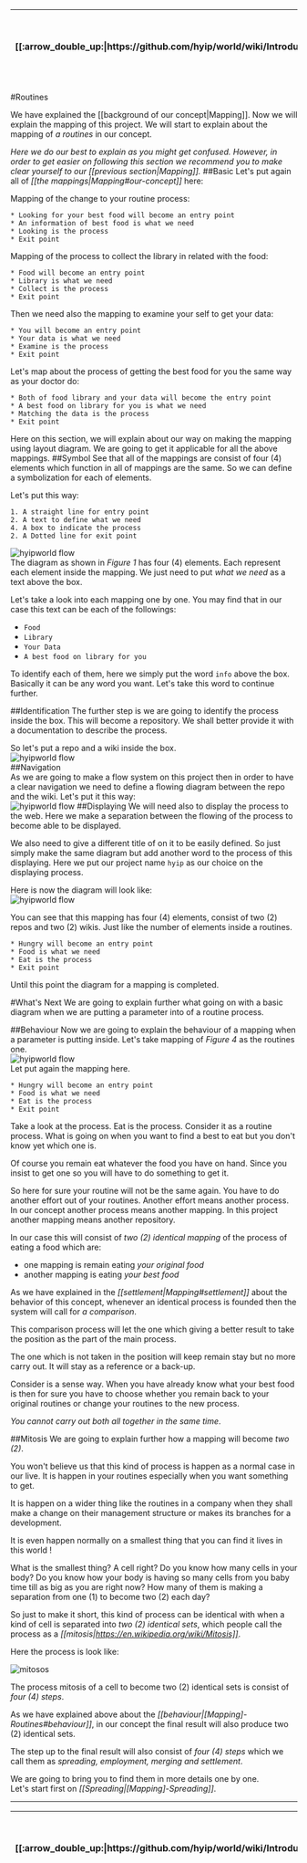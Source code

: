 <table>
  <thead>
    <tr>
      <th>[[:arrow_double_up:|https://github.com/hyip/world/wiki/Introduction]]</th>
      <th>[[:arrow_up_small:|https://github.com/hyipworld/hyipworld.github.io/wiki/Introduction]]</th>
      <th>[[:rewind:|Introduction]] [[Intro|Introduction]]</th>
      <th>[[:arrow_backward:|Mapping]] [[Prev|Mapping]]</th>
      <th>[[:repeat:|[Mapping]-Routines]] [[Reload|[Mapping]-Routines]]</th>
      <th>[[Next|[Mapping]-Spreading]] [[:arrow_forward:|[Mapping]-Spreading]]</th>
      <th>[[Last|maps]] [[:fast_forward:|maps]]</th>
      <th>[[:arrow_down_small:|https://github.com/hyip/rating]]</th>
      <th>[[:arrow_double_down:|https://github.com/hyip/rating/wiki/Introduction]]</th>
    </tr>
  </thead>
</table>
#Routines

We have explained the [[background of our concept|Mapping]]. Now we will explain the mapping of this project. We will start to explain about the mapping of _a routines_ in our concept.

_Here we do our best to explain as you might get confused. However, in order to get easier on following this section we recommend you to make clear yourself to our [[previous section|Mapping]]._
##Basic
Let's put again all of _[[the mappings|Mapping#our-concept]]_ here:

Mapping of the change to your routine process:
```
* Looking for your best food will become an entry point
* An information of best food is what we need 
* Looking is the process
* Exit point  
```
Mapping of the process to collect the library in related with the food:
```
* Food will become an entry point
* Library is what we need 
* Collect is the process
* Exit point  
```
Then we need also the mapping to examine your self to get your data:
```
* You will become an entry point
* Your data is what we need 
* Examine is the process
* Exit point  
```
Let's map about the process of getting the best food for you the same way as your doctor do:
```
* Both of food library and your data will become the entry point
* A best food on library for you is what we need 
* Matching the data is the process
* Exit point  
```
Here on this section, we will explain about our way on making the mapping using layout diagram. We are going to get it applicable for all the above mappings.
##Symbol
See that all of the mappings are consist of four (4) elements which function in all of mappings are the same. So we can define a symbolization for each of elements. 

Let's put this way:
```
1. A straight line for entry point
2. A text to define what we need
4. A box to indicate the process 
2. A Dotted line for exit point
``` 
![hyipworld flow](https://hyipworld.github.io/images/github/doc/figure1.png)  
The diagram as shown in _Figure 1_ has four (4) elements. Each represent each element inside the mapping. We just need to put _what we need_ as a text above the box. 

Let's take a look into each mapping one by one. You may find that in our case this text can be each of the followings:
* `Food`
* `Library`
* `Your Data`
* `A best food on library for you`  
  
To identify each of them, here we simply put the word `info` above the box. Basically it can be any word you want. Let's take this word to continue further.

##Identification
The further step is we are going to identify the process inside the box. This will become a repository. We shall better provide it with a documentation to describe the process. 

So let's put a repo and a wiki inside the box.  
![hyipworld flow](https://hyipworld.github.io/images/github/doc/figure2.png)  
##Navigation  
As we are going to make a flow system on this project then in order to have a clear navigation we need to define a flowing diagram between the repo and the wiki. Let's put it this way:  
![hyipworld flow](https://hyipworld.github.io/images/github/doc/figure3.png)
##Displaying
We will need also to display the process to the web. Here we make a separation between the flowing of the process to become able to be displayed. 

We also need to give a different title of on it to be easily defined. So just simply make the same diagram but add another word to the process of this displaying. Here we put our project name `hyip` as our choice on the displaying process.   

Here is now the diagram will look like:  
![hyipworld flow](https://hyipworld.github.io/images/github/doc/figure4.png)  

You can see that this mapping has four (4) elements, consist of two (2) repos and two (2) wikis. Just like the number of elements inside a routines.
```
* Hungry will become an entry point
* Food is what we need 
* Eat is the process
* Exit point  
```

Until this point the diagram for a mapping is completed.

#What's Next
We are going to explain further what going on with a basic diagram when we are putting a parameter into of a routine process. 

##Behaviour
Now we are going to explain the behaviour of a mapping when a parameter is putting inside.
Let's take mapping of _Figure 4_ as the routines one.  
![hyipworld flow](https://hyipworld.github.io/images/github/doc/figure4.png)  
Let put again the mapping here.
```  
* Hungry will become an entry point
* Food is what we need 
* Eat is the process
* Exit point  
```
Take a look at the process. Eat is the process. Consider it as a routine process. What is going on when you want to find a best to eat but you don't know yet which one is.

Of course you remain eat whatever the food you have on hand. Since you insist to get one so you will have to do something to get it.

So here for sure your routine will not be the same again. You have to do another effort out of your routines. Another effort means another process. In our concept another process means another mapping. In this project another mapping means another repository.

In our case this will consist of _two (2) identical mapping_ of the process of eating a food which are:
 
* one mapping is remain eating _your original food_
* another mapping is eating _your best food_

As we have explained in the _[[settlement|Mapping#settlement]]_ about the behavior of this concept, whenever an identical process is founded then the system will call for _a comparison_.

This comparison process will let the one which giving a better result to take the position as the part of the main process. 

The one which is not taken in the position will keep remain stay but no more carry out. It will stay as a reference or a back-up.

Consider is a sense way. When you have already know what your best food is then for sure you have to choose whether you remain back to your original routines or change your routines to the new process.  

_You cannot carry out both all together in the same time_.

##Mitosis
We are going to explain further how a mapping will become _two (2)_. 

You won't believe us that this kind of process is happen as a normal case in our live. It is happen in your routines especially when you want something to get. 

It is happen on a wider thing like the routines in a company when they shall make a change on their management structure or makes its branches for a development.

It is even happen normally on a smallest thing that you can find it lives in this world !

What is the smallest thing? A cell right? Do you know how many cells in your body? Do you know how your body is having so many cells from you baby time till as big as you are right now? How many of them is making a separation from one (1) to become two (2) each day?

So just to make it short, this kind of process can be identical with when a kind of cell is separated into _two (2) identical sets_, which people call the process as a _[[mitosis|https://en.wikipedia.org/wiki/Mitosis]]_.

Here the process is look like:  

![mitosos](https://tophyipmonitor.files.wordpress.com/2015/10/mitosis.jpg)  

The process mitosis of a cell to become two (2) identical sets is consist of _four (4) steps_. 

As we have explained above about the _[[behaviour|[Mapping]-Routines#behaviour]]_, in our concept the final result will also produce two (2) identical sets. 

The step up to the final result will also consist of _four (4) steps_ which we call them as _spreading, employment, merging and settlement_. 

We are going to bring you to find them in more details one by one.  
Let's start first on _[[Spreading|[Mapping]-Spreading]]_.
***
<table>
  <thead>
    <tr>
      <th>[[:arrow_double_up:|https://github.com/hyip/world/wiki/Introduction]]</th>
      <th>[[:arrow_up_small:|https://github.com/hyipworld/hyipworld.github.io/wiki/Introduction]]</th>
      <th>[[:rewind:|Introduction]] [[Intro|Introduction]]</th>
      <th>[[:arrow_backward:|Mapping]] [[Prev|Mapping]]</th>
      <th>[[:repeat:|[Mapping]-Routines]] [[Reload|[Mapping]-Routines]]</th>
      <th>[[Next|[Mapping]-Spreading]] [[:arrow_forward:|[Mapping]-Spreading]]</th>
      <th>[[Last|maps]] [[:fast_forward:|maps]]</th>
      <th>[[:arrow_down_small:|https://github.com/hyip/rating]]</th>
      <th>[[:arrow_double_down:|https://github.com/hyip/rating/wiki/Introduction]]</th>
    </tr>
  </thead>
</table>